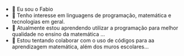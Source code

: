 - 👋 Eu sou o Fabio
- 👀 Tenho interesse em linguagens de programação, matemática e tecnologias em geral.
- 🌱 Atualmente estou aprendendo utilizar a programação para melhor qualidade no ensino da matemática ...
- 💞️ Estou tentando colaborar com o uso de códigos para aa aprendizagem matemática, além dos muros escolares...


<!---
FabioMatech/FabioMatech is a ✨ special ✨ repository because its `README.md` (this file) appears on your GitHub profile.
You can click the Preview link to take a look at your changes.
--->
